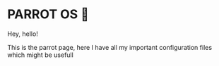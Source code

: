 # PARROT OS  
Hey, hello!

This is the parrot page, here I have all my important configuration files which might be usefull

